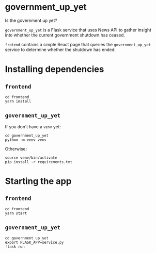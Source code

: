 # government_up_yet

Is the government up yet?

`government_up_yet` is a Flask service that uses News API to gather insight into whether the current government shutdown has ceased.

`frotend` contains a simple React page that queries the `government_up_yet` service to determine whether the shutdown has ended.

# Installing dependencies

## `frontend`
```
cd frontend
yarn install
```

## `government_up_yet`

If you don't have a `venv` yet:
```
cd government_up_yet
python -m venv venv
```

Otherwise:
```
source venv/bin/activate
pip install -r requirements.txt
```


# Starting the app

## `frontend`
```
cd frontend
yarn start
```

## `government_up_yet`
```
cd government_up_yet
export FLASK_APP=service.py
flask run
```
